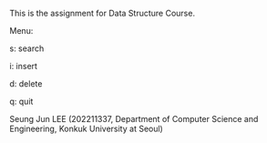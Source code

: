 This is the assignment for Data Structure Course.


Menu:

s: search

i: insert

d: delete

q: quit


Seung Jun LEE (202211337, Department of Computer Science and Engineering, Konkuk University at Seoul)
